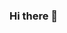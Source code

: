 ### Hi there 👋
<!--[![GitHub Streak](https://streak-stats.demolab.com/?user=KervenGurbangulyyev)](https://git.io/streak-stats)
<!--
**KervenGurbangulyyev/KervenGurbangulyyev** is a ✨ _special_ ✨ repository because its `README.md` (this file) appears on your GitHub profile.

Here are some ideas to get you started:

- 🔭 I’m currently working on ...
- 🌱 I’m currently learning ...
- 👯 I’m looking to collaborate on ...
- 🤔 I’m looking for help with ...
- 💬 Ask me about ...
- 📫 How to reach me: ...
- 😄 Pronouns: ...
- ⚡ Fun fact: ...
-->
